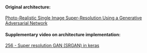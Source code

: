 #### Original architecture: 
<a href="https://arxiv.org/abs/1609.04802" target="blank">Photo-Realistic Single Image Super-Resolution Using a Generative Adversarial Network</a>
#### Supplementary video on architecture implementation:
<a href="https://youtu.be/1HqjPqNglPc?si=ezqEiYBfKW1Wtv_I" target="blank"> 256 - Super resolution GAN (SRGAN) in keras </a>
